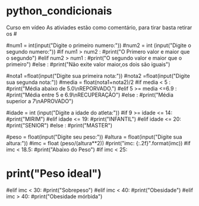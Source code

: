 # python_condicionais
Curso em vídeo 
As ativiades estão como comentário, para tirar basta retirar os #


#num1 = int(input("Digite o primeiro numero:"))
#num2 =  int (input("Digite o segundo numero:"))
#if num1 > num2 :
#print("O Primero valor e maior que o segundo")
#elif num2 > num1 :
#print("O segundo valor e maior que o primeiro")
#else :
#print("Não exite valor maior,os dois são iguais")




#nota1 =float(input("Digite sua primeira nota:"))
#nota2 =float(input("Digite sua segunda nota:"))
#media = float(nota1+nota2)/2
#if media < 5 :
#print("Média abaixo de 5.0\nREPORVADO.")
#elif  5 >= media <=6.9 :
#print("Média entre 5 e 6.9\nRECUPERAÇÃO")
#else :
#print("Média superior a 7\nAPROVADO")



#idade = int (input("Digite a idade do atleta:"))
#if 9 >= idade <= 14:
#print("MIRIM")
#elif idade <= 19:
#print("INFANTIL")
#elif  idade <= 20:
#print("SENIOR")
#else :
#print("MASTER")
  
  
#peso = float(input("Digite seu peso:"))
#altura = float(input("Digite sua altura:"))
#imc = float (peso/(altura**2))
#print("imc: {:.2f}".format(imc))
#if imc < 18.5:
#print("Abaixo do Peso")
#if imc < 25:
#	print("Peso ideal")
#elif imc < 30:
#print("Sobrepeso")
#elif imc < 40:
#print("Obesidade")
#elif imc > 40:
#print("Obesidade mórbida")
